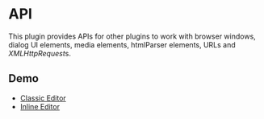 # API

This plugin provides APIs for other plugins to work with browser windows, dialog UI elements, media elements, htmlParser elements, URLs and *XMLHttpRequest*s.

## Demo

- [Classic Editor](https://akilli.github.io/ckeditor4-build-classic/demo)
- [Inline Editor](https://akilli.github.io/ckeditor4-build-inline/demo)
